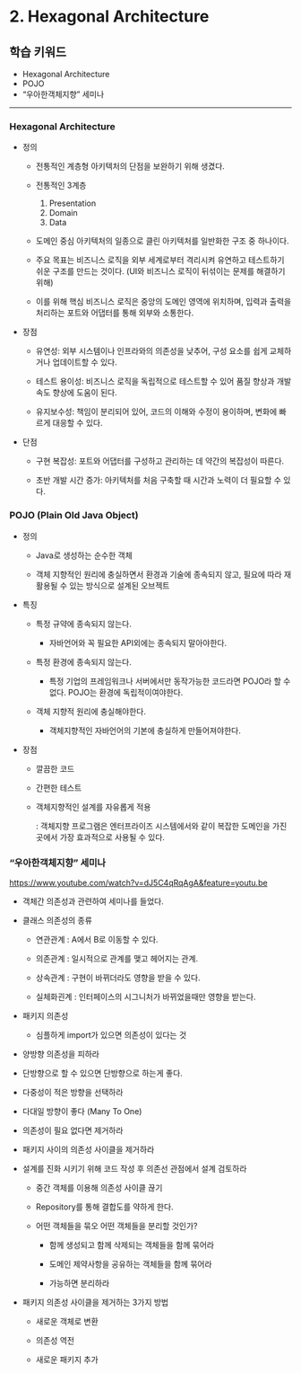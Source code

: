 # 2. Hexagonal Architecture

## 학습 키워드

- Hexagonal Architecture
- POJO
- “우아한객체지향” 세미나

***

### Hexagonal Architecture

- 정의

  - 전통적인 계층형 아키텍처의 단점을 보완하기 위해 생겼다.

  - 전통적인 3계층

    1. Presentation
    2. Domain
    3. Data

  - 도메인 중심 아키텍처의 일종으로 클린 아키텍처를 일반화한 구조 중 하나이다.

  - 주요 목표는 비즈니스 로직을 외부 세계로부터 격리시켜 유연하고 테스트하기 쉬운 구조를 만드는 것이다. (UI와 비즈니스 로직이 뒤섞이는 문제를 해결하기 위해)

  - 이를 위해 핵심 비즈니스 로직은 중앙의 도메인 영역에 위치하며, 입력과 출력을 처리하는 포트와 어댑터를 통해 외부와 소통한다.

- 장점

  - 유연성: 외부 시스템이나 인프라와의 의존성을 낮추어, 구성 요소를 쉽게 교체하거나 업데이트할 수 있다.

  - 테스트 용이성: 비즈니스 로직을 독립적으로 테스트할 수 있어 품질 향상과 개발 속도 향상에 도움이 된다.

  - 유지보수성: 책임이 분리되어 있어, 코드의 이해와 수정이 용이하며, 변화에 빠르게 대응할 수 있다.

- 단점

  - 구현 복잡성: 포트와 어댑터를 구성하고 관리하는 데 약간의 복잡성이 따른다.

  - 초반 개발 시간 증가: 아키텍처를 처음 구축할 때 시간과 노력이 더 필요할 수 있다.

### POJO (Plain Old Java Object)

- 정의

  - Java로 생성하는 순수한 객체

  - 객체 지향적인 원리에 충실하면서 환경과 기술에 종속되지 않고, 필요에 따라 재활용될 수 있는 방식으로 설계된 오브젝트

- 특징

  - 특정 규약에 종속되지 않는다.

    - 자바언어와 꼭 필요한 API외에는 종속되지 말아야한다.

  - 특정 환경에 종속되지 않는다.

    - 특정 기업의 프레임워크나 서버에서만 동작가능한 코드라면 POJO라 할 수 없다. POJO는 환경에 독립적이여야한다.

  - 객체 지향적 원리에 충실해야한다.

    - 객체지향적인 자바언어의 기본에 충실하게 만들어져야한다.

- 장점

  - 깔끔한 코드

  - 간편한 테스트

  - 객체지향적인 설계를 자유롭게 적용

     : 객체지향 프로그램은 엔터프라이즈 시스템에서와 같이 복잡한 도메인을 가진 곳에서 가장 효과적으로 사용될 수 있다.

### “우아한객체지향” 세미나 
https://www.youtube.com/watch?v=dJ5C4qRqAgA&feature=youtu.be

- 객체간 의존성과 관련하여 세미나를 들었다.

- 클래스 의존성의 종류

  - 연관관계 : A에서 B로 이동할 수 있다.

  - 의존관계 : 일시적으로 관계를 맺고 헤어지는 관계.

  - 상속관계 : 구현이 바뀌더라도 영향을 받을 수 있다.

  - 실체화괸계 : 인터페이스의 시그니처가 바뀌었을때만 영향을 받는다.

- 패키지 의존성

  - 심플하게 import가 있으면 의존성이 있다는 것

- 양방향 의존성을 피하라

- 단방향으로 할 수 있으면 단방향으로 하는게 좋다.

- 다중성이 적은 방향을 선택하라

- 다대일 방향이 좋다 (Many To One)

- 의존성이 필요 없다면 제거하라

- 패키지 사이의 의존성 사이클을 제거하라

- 설계를 진화 시키기 위해 코드 작성 후 의존선 관점에서 설계 검토하라

  - 중간 객체를 이용해 의존성 사이클 끊기

  - Repository를 통해 결합도를 약하게 한다.

  - 어떤 객체들을 묶오 어떤 객체들을 분리할 것인가?

    - 함께 생성되고 함께 삭제되는 객체들을 함께 묶어라

    - 도메인 제약사항을 공유하는 객체들을 함께 묶어라

    - 가능하면 분리하라

- 패키지 의존성 사이클을 제거하는 3가지 방법

  - 새로운 객체로 변환

  - 의존성 역전

  - 새로운 패키지 추가
